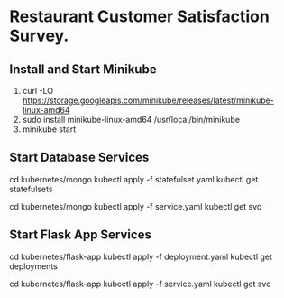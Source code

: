 # Restaurant Customer Satisfaction Survey.

## Install and Start Minikube

1. curl -LO https://storage.googleapis.com/minikube/releases/latest/minikube-linux-amd64
2. sudo install minikube-linux-amd64 /usr/local/bin/minikube
3. minikube start

## Start Database Services

cd kubernetes/mongo
kubectl apply -f statefulset.yaml
kubectl get statefulsets

cd kubernetes/mongo
kubectl apply -f service.yaml
kubectl get svc

## Start Flask App Services

cd kubernetes/flask-app
kubectl apply -f deployment.yaml
kubectl get deployments

cd kubernetes/flask-app
kubectl apply -f service.yaml
kubectl get svc